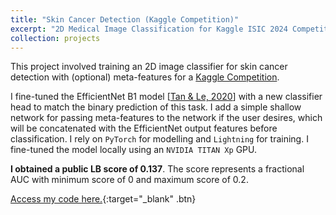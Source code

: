 ```yaml
---
title: "Skin Cancer Detection (Kaggle Competition)"
excerpt: "2D Medical Image Classification for Kaggle ISIC 2024 Competition"
collection: projects
---
```


This project involved training an 2D image classifier for skin cancer detection with (optional) meta-features for a [Kaggle Competition](https://www.kaggle.com/competitions/isic-2024-challenge/overview).

I fine-tuned the EfficientNet B1 model [[Tan \& Le, 2020](https://arxiv.org/abs/1905.11946)] with a new classifier head to match the binary prediction of this task. I add a simple shallow network for passing meta-features to the network if the user desires, which will be concatenated with the EfficientNet output features before classification. I rely on `PyTorch` for modelling and `Lightning` for training. I fine-tuned the model locally using an `NVIDIA TITAN Xp` GPU.

**I obtained a public LB score of 0.137**. The score represents a fractional AUC with minimum score of 0 and maximum score of 0.2.

[Access my code here.](https://github.com/anthonyprinaldi/ISIC2024Kaggle){:target="\_blank" .btn}
